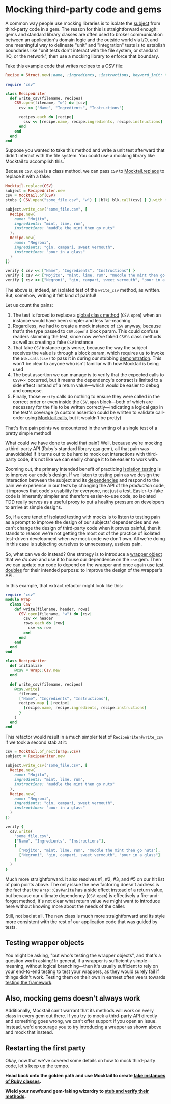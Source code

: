 # Mocking third-party code and gems

A common way people use mocking libraries is to isolate the
[subject](../support/glossary.md#subject-under-test) from third-party code in a
gem. The reason for this is straightforward enough: gems and standard library
classes are often used to broker communication between an application's domain
logic and the outside world via I/O, and one meaningful way to delineate "unit"
and "integration" tests is to establish boundaries like "unit tests don't
interact with the file system, or standard I/O, or the network", then use a
mocking library to enforce that boundary.

Take this example code that writes recipes to a CSV file:

```ruby
Recipe = Struct.new(:name, :ingredients, :instructions, keyword_init: true)

require "csv"

class RecipeWriter
  def write_csv(filename, recipes)
    CSV.open(filename, "w") do |csv|
      csv << ["Name", "Ingredients", "Instructions"]

      recipes.each do |recipe|
        csv << [recipe.name, recipe.ingredients, recipe.instructions]
      end
    end
  end
end
```

Suppose you wanted to take this method and write a unit test afterward that
didn't interact with the file system. You could use a mocking library like
Mocktail to accomplish this.

Because `CSV.open` is a class method, we can pass `CSV` to
[Mocktail.replace](../support/api.md#mocktailreplace) to replace it with a fake:

```ruby
Mocktail.replace(CSV)
subject = RecipeWriter.new
csv = Mocktail.of(CSV)
stubs { CSV.open("some_file.csv", "w") { |blk| blk.call(csv) } }.with { nil }

subject.write_csv("some_file.csv", [
  Recipe.new(
    name: "Mojito",
    ingredients: "mint, lime, rum",
    instructions: "muddle the mint then go nuts"
  ),
  Recipe.new(
    name: "Negroni",
    ingredients: "gin, campari, sweet vermouth",
    instructions: "pour in a glass"
  )
])

verify { csv << ["Name", "Ingredients", "Instructions"] }
verify { csv << ["Mojito", "mint, lime, rum", "muddle the mint then go nuts"] }
verify { csv << ["Negroni", "gin, campari, sweet vermouth", "pour in a glass"] }
```

The above is, indeed, an isolated test of the `write_csv` method, as written.
But, somehow, writing it felt kind of painful!

Let us count the pains:

1. The test is forced to replace a [global class method](class_methods.md)
(`CSV.open`) when an instance would have been simpler and less far-reaching
2. Regardless, we had to create a mock instance of `CSV` anyway, because that's
the type passed to `CSV.open`'s block param. This could confuse readers skimming
the test, since now we've faked `CSV`'s class methods as well as creating a fake
`CSV` instance
3. That fake `CSV` instance gets worse, because the way the subject receives the
value is through a block param, which requires us to invoke the `blk.call(csv)` to pass it in during our stubbing [demonstration](../support/glossary.md#demonstration). This won't
be clear to anyone who isn't familiar with how Mocktail is being used
4. The best assertion we can manage is to verify that the expected calls to
`CSV#<<` occurred, but it means the dependency's contract is limited to a side
effect instead of a return value—which would be easier to debug and compose.
5. Finally, those `verify` calls do nothing to ensure they were called in the
correct order or even inside the `CSV.open` block—both of which are necessary
for the file to be written correctly—indicating a logical gap in the test's
coverage (a custom assertion could be written to validate call-order using
[Mocktail.calls](../support/api.md#mocktailcalls), but it wouldn't be pretty)

That's five pain points we encountered in the writing of a single test of a
pretty simple method!

What could we have done to avoid that pain? Well, because we're mocking a
third-party API (Ruby's standard library [csv](https://github.com/ruby/csv)
gem), all that pain was unavoidable!  If it turns out to be hard to mock out
interactions with third-party code, it's not like we can easily change it to be
easier to work with.

Zooming out, the primary intended benefit of practicing [isolation
testing](../support/glossary.md#isolated-unit-testing) is to improve our code's
design. If we listen to testing pain as we design the interaction between the
subject and its [dependencies](../support/glossary.md#dependency) and respond to
the pain we experience in our tests by changing the API of the _production_
code, it improves that code's usability for everyone, not just a test.
Easier-to-fake code is inherently simpler and therefore easier-to-use code, so
isolated TDD really serves as a useful proxy to put a healthy pressure on
developers to arrive at simple designs.

So, if a core tenet of isolated testing with mocks is to listen to testing pain
as a prompt to improve the design of our subjects' dependencies and we can't
change the design of third-party code when it proves painful, then it stands to
reason we're not getting the most out of the practice of isolated test-driven
development when we mock code we don't own. All we're doing in this case is
subjecting ourselves to unnecessary, useless pain.

So, what can we do instead? One strategy is to introduce a [wrapper
object](../support/glossary.md#wrapper-object) that we _do own_ and use it to
house our dependence on the `csv` gem. Then we can update our code to depend on
the wrapper and once again use [test
doubles](../support/glossary.md#test-double) for their intended purpose: to
improve the design of the wrapper's API.

In this example, that extract refactor might look like this:

```ruby
require "csv"
module Wrap
  class Csv
    def write(filename, header, rows)
      CSV.open(filename, "w") do |csv|
        csv << header
        rows.each do |row|
          csv << row
        end
      end
    end
  end
end

class RecipeWriter
  def initialize
    @csv = Wrap::Csv.new
  end

  def write_csv(filename, recipes)
    @csv.write(
      filename,
      ["Name", "Ingredients", "Instructions"],
      recipes.map { |recipe|
        [recipe.name, recipe.ingredients, recipe.instructions]
      }
    )
  end
end
```

This refactor would result in a much simpler test of `RecipeWriter#write_csv`
if we took a second stab at it:

```ruby
csv = Mocktail.of_next(Wrap::Csv)
subject = RecipeWriter.new

subject.write_csv("some_file.csv", [
  Recipe.new(
    name: "Mojito",
    ingredients: "mint, lime, rum",
    instructions: "muddle the mint then go nuts"
  ),
  Recipe.new(
    name: "Negroni",
    ingredients: "gin, campari, sweet vermouth",
    instructions: "pour in a glass"
  )
])

verify {
  csv.write(
    "some_file.csv",
    ["Name", "Ingredients", "Instructions"],
    [
      ["Mojito", "mint, lime, rum", "muddle the mint then go nuts"],
      ["Negroni", "gin, campari, sweet vermouth", "pour in a glass"]
    ]
  )
}
```

Much more straightforward. It also resolves #1, #2, #3, and #5 on our hit list
of pain points above. The only issue the new factoring doesn't address is the
fact that the `Wrap::Csv#write` has a side effect instead of a return value, but
because our ultimate dependency (`CSV.open`) is effectively a fire-and-forget
method, it's not clear what return value we might want to introduce here without
knowing more about the needs of the caller.

Still, not bad at all. The new class is much more straightforward and its style
more consistent with the rest of our application code that was guided by tests.

## Testing wrapper objects

You might be asking, "but who's testing the wrapper objects", and that's a
question worth asking! In general, if a wrapper is sufficiently simple—meaning,
without logical branching—then it's usually sufficient to rely on your
end-to-end testing to test your wrappers, as they would surely fail if things
didn't work. Testing them on their own in earnest often veers towards [testing
the
framework](https://bignerdranch.com/blog/what-does-dont-test-the-framework-mean/).

## Also, mocking gems doesn't always work

Additionally, Mocktail can't warrant that its methods will work on every class
in every gem out there. If you try to mock a third-party API directly and
something goes wrong, we can't offer support if you open an issue. Instead, we'd
encourage you to try introducing a wrapper as shown above and mock that instead.

## Restarting the first party

Okay, now that we've covered some details on how to mock third-party code, let's
keep up the tempo.

**Head back onto the golden path and use Mocktail to create [fake instances of Ruby classes](./poro.md).**

**Wield your newfound gem-faking wizardry to [stub and verify their methods](../stubbing_and_verifying.md).**

